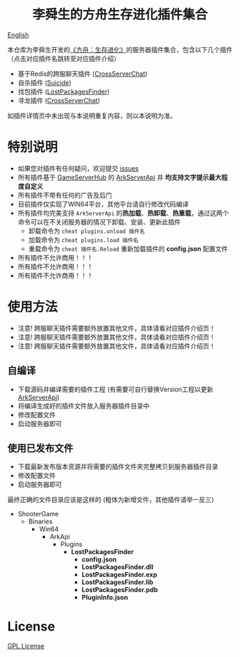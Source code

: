 <h1 align="center"> 李舜生的方舟生存进化插件集合 </h1>

<a href="README-en.md">English</a>

本仓库为李舜生开发的[《方舟：生存进化》](https://store.steampowered.com/app/346110/ARK_Survival_Evolved/)的服务器插件集合，包含以下几个插件（点击对应插件名跳转至对应插件介绍）

- 基于Redis的跨服聊天插件 (<a href="CrossServerChat/README-cn.md">CrossServerChat</a>)
- 自杀插件 (<a href="Suicide/README-cn.md">Suicide</a>)
- 找包插件 (<a href="LostPackagesFinder/README-cn.md">LostPackagesFinder</a>)
- 寻龙插件 (<a href="DinosaurTracker/README-cn.md">CrossServerChat</a>)

如插件详情页中未出现与本说明重复内容，则以本说明为准。

# 特别说明
- 如果您对插件有任何疑问，欢迎提交 <a href="issues">issues</a>
- 所有插件基于 [GameServerHub](https://gameservershub.com/) 的 [ArkServerApi](https://gameservershub.com/forums/resources/ark-server-api.12/) 并 **均支持文字提示最大程度自定义**
- 所有插件不带有任何的广告及后门
- 目前插件仅实现了WIN64平台，其他平台请自行修改代码编译
- 所有插件均完美支持 `ArkServerApi` 的**热加载**、**热卸载**、**热重载**，通过这两个命令可以在不关闭服务器的情况下卸载、安装、更新此插件
  - 卸载命令为 `cheat plugins.unload 插件名`
  - 加载命令为 `cheat plugins.load 插件名`
  - 重载命令为 `cheat 插件名.Reload` 重新加载插件的 **config.json** 配置文件
- 所有插件不允许商用！！！
- 所有插件不允许商用！！！
- 所有插件不允许商用！！！


# 使用方法
- 注意! 跨服聊天插件需要额外放置其他文件，具体请看对应插件介绍页！
- 注意! 跨服聊天插件需要额外放置其他文件，具体请看对应插件介绍页！
- 注意! 跨服聊天插件需要额外放置其他文件，具体请看对应插件介绍页！

## 自编译
- 下载源码并编译需要的插件工程 (有需要可自行替换Version工程以更新[ArkServerApi](https://gameservershub.com/forums/resources/ark-server-api.12/))
- 将编译生成好的插件文件放入服务器插件目录中
- 修改配置文件
- 启动服务器即可

## 使用已发布文件
- 下载最新发布版本资源并将需要的插件文件夹完整拷贝到服务器插件目录
- 修改配置文件
- 启动服务器即可

最终正确的文件目录应该是这样的 (粗体为新增文件，其他插件请举一反三)
- ShooterGame
  - Binaries
    - Win64
      - ArkApi
        - Plugins
          - **LostPackagesFinder**
            - **config.json**
            - **LostPackagesFinder.dll**
            - **LostPackagesFinder.exp**
            - **LostPackagesFinder.lib**
            - **LostPackagesFinder.pdb**
            - **PluginInfo.json**

# License
[GPL License](https://opensource.org/license/gpl-3-0)